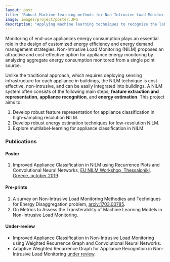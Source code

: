 ```yaml
---
layout: post
title: "Robust Machine learning methods for Non-Intrusive Load Monitoring (NILM)"
image: images/project/poster.JPG
description: "Applying machine learning techniques to recognize the labeled appliances and estimate their energy consumption once they are switched on"
---
```


Monitoring of end-use appliances energy consumption plays an essential role in the design of customized energy efficiency and energy demand management strategies. Non-Intrusive Load Monitoring (NILM) proposes an attractive and cost-effective option for appliance energy monitoring by analyzing aggregate energy consumption monitored from a single point source.

Unlike the traditional approach, which requires deploying sensing infrastructure for each appliance in buildings, the NILM technique is cost-effective, non-intrusive, and can be easily integrated into buildings. A NILM system often consists of the following main steps; **feature extraction and representation**, **appliance recognition**, and **energy estimation**. This project aims to:
1. Develop robust feature representation for appliance classification in high-sampling resolution NILM.
2. Develop robust energy estimation techniques for low-resolution NILM.
3. Explore multilabel-learning for appliance classification in NILM. 

### Publications
#### Poster
1. Improved Appliance Classification in NILM using Recurrence Plots and Convolutional Neural Networks, [EU NILM Workshop, Thessaloniki, Greece, october 2019](http://www.nilm.eu/).
  
#### Pre-prints
1. A survey on Non-Intrusive Load Monitoring Methodies and Techniques for Energy Disaggregation problem, [arxiv:1703.00785](https://arxiv.org/abs/1703.00785).
2. On Metrics to Assess the Transferability of Machine Learning Models in Non-Intrusive Load Monitoring.

#### Under-review
- Improved Appliance Classification in  Non-Intrusive Load Monitoring using  Weighted Recurrence Graph and Convolutional Neural Networks.
- Adaptive Weighted Recurrence Graph for Appliance Recognition in Non-Intrusive Load Monitoring [under review]().
   